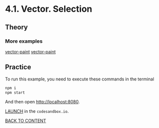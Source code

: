 # 4.1. Vector. Selection

## Theory

### More examples

[vector-paint](https://code.nextgis.com/demo-examples-vector-selection)
[vector-paint](https://code.nextgis.com/demo-examples-vector-hover-selection)

## Practice

To run this example, you need to execute these commands in the terminal

```bash
npm i
npm start
```

And then open [http://localhost:8080](http://localhost:8080).

[LAUNCH](https://githubbox.com/nextgis/ngf-tutorial/tree/master/tutorials/5_2_vector_selection) in the `codesandbox.io`.

[BACK TO CONTENT](../../README.md)
